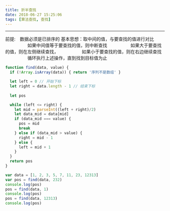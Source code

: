 ```yaml
---
title: 折半查找
date: 2018-06-27 15:25:06
tags: [算法查找, 查找]
---
```


------

前提:　数据必须是已排序的
基本思想：取中间的值，与要查找的值进行对比
　　　　　如果中间值等于要查找的值，则中断查找
　　　　　如果大于要查找的值，则在左侧继续查找，
　　　　　如果小于要查找的值，则在右边继续查找
　　　　　循环执行上述操作，直到找到目标值为止

```javascript
function find(data, value) {
  if (!Array.isArray(data)) { return '序列不是数组' }

  let left = 0 // 开始下标
  let right = data.length - 1 // 结束下标
  
  let pos

  while (left <= right) {
    let mid = parseInt((left + right)/2)
    let data_mid = data[mid]
    if (data_mid === value) {
      pos = mid
      break
    } else if (data_mid > value) {
      right = mid - 1
    } else {
      left = mid + 1
    }
  }
  return pos
}

var data = [1, 2, 3, 5, 7, 11, 23, 12313]
var pos = find(data, 232)
console.log(pos)
pos = find(data, 1)
console.log(pos)
pos = find(data, 12313)
console.log(pos)
```